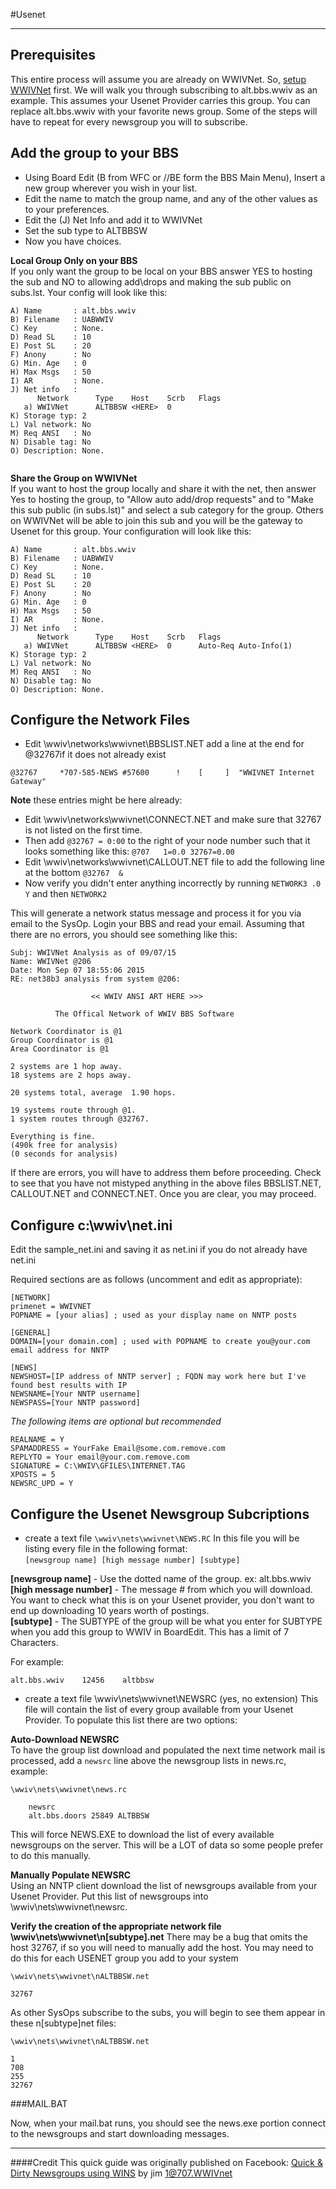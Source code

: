 #Usenet
***

## Prerequisites
This entire process will assume you are already on WWIVNet. So, 
[setup WWIVNet](wwivnet) first. We will walk you through subscribing
to alt.bbs.wwiv as an example. This assumes your Usenet Provider 
carries this group. You can replace alt.bbs.wwiv with your favorite 
news group. Some of the steps will have to repeat for every newsgroup 
you will to subscribe.

## Add the group to your BBS
* Using Board Edit (B from WFC or //BE form the BBS Main Menu), Insert 
a new group wherever you wish in your list.
* Edit the name to match the group name, and any of the other values as to your preferences.
* Edit the (J) Net Info and add it to WWIVNet
* Set the sub type to ALTBBSW
* Now you have choices. 

**Local Group Only on your BBS**  
If you only want the group to be local on your BBS answer YES to hosting the sub and NO to allowing add\drops and making the sub public on subs.lst. Your config will look like this:
```
A) Name       : alt.bbs.wwiv
B) Filename   : UABWWIV
C) Key        : None.
D) Read SL    : 10
E) Post SL    : 20
F) Anony      : No
G) Min. Age   : 0
H) Max Msgs   : 50
I) AR         : None.
J) Net info   :
      Network      Type    Host    Scrb   Flags
   a) WWIVNet      ALTBBSW <HERE>  0
K) Storage typ: 2
L) Val network: No
M) Req ANSI   : No
N) Disable tag: No
O) Description: None.
                                                                      
```

**Share the Group on WWIVNet**  
If you want to host the group locally and share it with the net, then answer Yes 
to hosting the group, to "Allow auto add/drop requests" and to "Make this sub 
public (in subs.lst)" and select a sub category for the group. Others on 
WWIVNet will be able to join this sub and you will be the gateway to 
Usenet for this group. Your configuration will look like this:
```
A) Name       : alt.bbs.wwiv
B) Filename   : UABWWIV
C) Key        : None.
D) Read SL    : 10
E) Post SL    : 20
F) Anony      : No
G) Min. Age   : 0
H) Max Msgs   : 50
I) AR         : None.
J) Net info   :
      Network      Type    Host    Scrb   Flags
   a) WWIVNet      ALTBBSW <HERE>  0      Auto-Req Auto-Info(1)
K) Storage typ: 2
L) Val network: No
M) Req ANSI   : No
N) Disable tag: No
O) Description: None.                                                   
```

## Configure the Network Files
* Edit \wwiv\networks\wwivnet\BBSLIST.NET add a line at the end for @32767if it does not already exist 
```
@32767     *707-585-NEWS #57600      !    [     ]  "WWIVNET Internet Gateway"
```
**Note** these entries might be here already:
* Edit \wwiv\networks\wwivnet\CONNECT.NET and make sure that 32767 is not listed on the first time.
* Then add ``` @32767 = 0:00 ``` to the right of your node number such that it looks something like this: ``` @707   1=0.0 32767=0.00 ``` 
* Edit \wwiv\networks\wwivnet\CALLOUT.NET file to add the following line at the bottom ``` @32767  & ```
* Now verify you didn't enter anything incorrectly by running ``` NETWORK3 .0 Y ``` and then ``` NETWORK2 ```

This will generate a network status message and process it for you via email 
to the SysOp. Login your BBS and read your email. Assuming that there are no errors, you should 
see something like this:

```
Subj: WWIVNet Analysis as of 09/07/15
Name: WWIVNet @206
Date: Mon Sep 07 18:55:06 2015
RE: net38b3 analysis from system @206:

                  << WWIV ANSI ART HERE >>>

          The Offical Network of WWIV BBS Software

Network Coordinator is @1
Group Coordinator is @1
Area Coordinator is @1
 
2 systems are 1 hop away.
18 systems are 2 hops away.
 
20 systems total, average  1.90 hops.
 
19 systems route through @1.
1 system routes through @32767.
 
Everything is fine.
(490k free for analysis)
(0 seconds for analysis)       
```
If there are errors, you will have to address them before proceeding. Check to 
see that you have not mistyped anything in the above files BBSLIST.NET, 
CALLOUT.NET and CONNECT.NET. Once you are clear, you may proceed.

## Configure c:\wwiv\net.ini 

Edit the sample_net.ini and saving it as net.ini if you do not already have net.ini

Required sections are as follows (uncomment and edit as appropriate): 

``` 
[NETWORK] 
primenet = WWIVNET 
POPNAME = [your alias] ; used as your display name on NNTP posts

[GENERAL]
DOMAIN=[your domain.com] ; used with POPNAME to create you@your.com email address for NNTP

[NEWS]
NEWSHOST=[IP address of NNTP server] ; FQDN may work here but I've found best results with IP
NEWSNAME=[Your NNTP username]
NEWSPASS=[Your NNTP password]
```
*The following items are optional but recommended*
```
REALNAME = Y 
SPAMADDRESS = YourFake Email@some.com.remove.com
REPLYTO = Your email@your.com.remove.com
SIGNATURE = C:\WWIV\GFILES\INTERNET.TAG
XPOSTS = 5
NEWSRC_UPD = Y
```

## Configure the Usenet Newsgroup Subcriptions

* create a text file ```\wwiv\nets\wwivnet\NEWS.RC``` In this file you will be listing every file in the following format:  
```[newsgroup name] [high message number] [subtype]```  
  
**[newsgroup name]** - Use the dotted name of the group. ex: alt.bbs.wwiv  
**[high message number]** - The message # from which you will download. You want to check what this is
on your Usenet provider, you don't want to end up downloading 10 years worth of postings.  
**[subtype]** - The SUBTYPE of the group will be what you enter for SUBTYPE when you add this group
to WWIV in BoardEdit. This has a limit of 7 Characters.  

For example:
```
alt.bbs.wwiv    12456    altbbsw
```

* create a text file \wwiv\nets\wwivnet\NEWSRC (yes, no extension) This file will contain
the list of every group available from your Usenet Provider. To populate this list there 
are two options:  

**Auto-Download NEWSRC**  
To have the group list download and populated the next time network mail is processed, add 
a ```newsrc``` line above the newsgroup lists in news.rc, example: 
```
\wwiv\nets\wwivnet\news.rc

    newsrc
    alt.bbs.doors 25849 ALTBBSW
```
This will force NEWS.EXE to download the list of every available newsgroups on the 
server. This will be a LOT of data so some people prefer to do this manually.

**Manually Populate NEWSRC**  
Using an NNTP client download the list of newsgroups available from your Usenet Provider.
Put this list of newsgroups into \wwiv\nets\wwivnet\newsrc.

**Verify the creation of the appropriate network file \wwiv\nets\wwivnet\n[subtype].net**
There may be a bug that omits the host 32767, if so you will need to manually add the host.
You may need to do this for each USENET group you add to your system
```
\wwiv\nets\wwivnet\nALTBBSW.net

32767
```
As other SysOps subscribe to the subs, you will begin to see them appear in these n[subtype]net files:
```
\wwiv\nets\wwivnet\nALTBBSW.net

1
708
255
32767
```

###MAIL.BAT

Now, when your mail.bat runs, you should see the news.exe portion 
connect to the newsgroups and start downloading messages.

***
####Credit
This quick guide was originally published on Facebook:
[Quick & Dirty Newsgroups using WINS](https://www.facebook.com/notes/wwiv-bbs-software-help-dev-documentation/quick-dirty-newsgroups-using-wins/852450728099932) by jim 1@707.WWIVnet